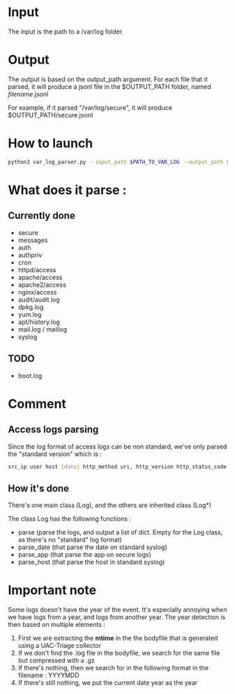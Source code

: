 # Input

The input is the path to a /var/log folder.

# Output

The output is based on the output_path argument.
For each file that it parsed, it will produce a jsonl file in the $OUTPUT_PATH folder, named $filename$.jsonl

For example, if it parsed "/var/log/secure", it will produce $OUTPUT_PATH/secure.jsonl
# How to launch

```bash
python3 var_log_parser.py --input_path $PATH_TO_VAR_LOG --output_path $OUTPUT_PATH
```

# What does it parse : 
## Currently done
* secure
* messages
* auth
* authpriv
* cron
* httpd/access
* apache/access
* apache2/access
* nginx/access
* audit/audit.log
* dpkg.log
* yum.log
* apt/history.log
* mail.log / maillog
* syslog

## TODO 
* boot.log


# Comment
## Access logs parsing
Since the log format of access logs can be non standard, we've only parsed the "standard version" which is : 

```bash
src_ip user host [date] http_method uri, http_version http_status_code bytes http_referrer "user_agent"
```

## How it's done
There's one main class (Log), and the others are inherited class (Log*)

The class Log has the following functions :
* parse (parse the logs, and output a list of dict. Empty for the Log class, as there's no "standard" log format)
* parse_date (that parse the date on standard syslog)
* parse_app (that parse the app on secure logs)
* parse_host (that parse the host in standard syslog)

# Important note
Some logs doesn't have the year of the event.
It's especially annoying when we have logs from a year, and logs from another year.
The year detection is then based on multiple elements : 
1. First we are extracting the **mtime** in the the bodyfile that is generated using a UAC-Triage collector
2. If we don't find the .log file in the bodyfile, we search for the same file but compressed with a .gz
3. If there's nothing, then we search for in the following format in the filename : YYYYMDD
4. If there's still nothing, we put the current date year as the year
